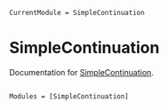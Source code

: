 ```@meta
CurrentModule = SimpleContinuation
```

# SimpleContinuation

Documentation for [SimpleContinuation](https://github.com/UB-SSDC-Lab/SimpleContinuation.jl).

```@index
```

```@autodocs
Modules = [SimpleContinuation]
```
